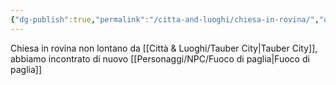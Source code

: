 ```yaml
---
{"dg-publish":true,"permalink":"/citta-and-luoghi/chiesa-in-rovina/","dgPassFrontmatter":true}
---
```


Chiesa in rovina non lontano da [[Città & Luoghi/Tauber City\|Tauber City]], abbiamo incontrato di nuovo [[Personaggi/NPC/Fuoco di paglia\|Fuoco di paglia]]